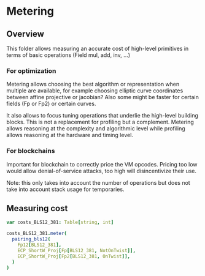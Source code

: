 # Metering

## Overview

This folder allows measuring an accurate cost of high-level primitives in terms of basic operations (Field mul, add, inv, ...)

### For optimization

Metering allows choosing the best algorithm or representation when multiple are available, for example choosing elliptic curve coordinates between affine projective or jacobian? Also some might be faster for certain fields (Fp or Fp2) or certain curves.

It also allows to focus tuning operations that underlie the high-level building blocks. This is not a replacement for profiling but a complement.
Metering allows reasoning at the complexity and algorithmic level while profiling allows reasoning at the hardware and timing level.

### For blockchains

Important for blockchain to correctly price the VM opcodes. Pricing too low would allow denial-of-service attacks, too high will  disincentivize their use.

Note: this only takes into account the number of operations
but does not take into account stack usage for temporaries.

## Measuring cost

```Nim
var costs_BLS12_381: Table[string, int]

costs_BLS12_381.meter(
  pairing_bls12(
    Fp12[BLS12_381],
    ECP_ShortW_Proj[Fp[BLS12_381, NotOnTwist]],
    ECP_ShortW_Proj[Fp2[BLS12_381, OnTwist]],
  )
)
```
